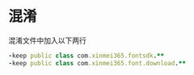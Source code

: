 # 混淆
混淆文件中加入以下两行
```ruby
-keep public class com.xinmei365.fontsdk.**
-keep public class com.xinmei365.font.download.**
```
